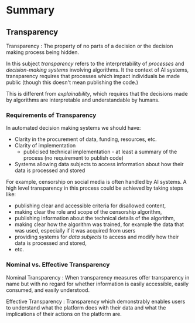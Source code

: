 # Summary

## Transparency

Transparency
: The property of no parts of a decision or the decision making process being hidden.

In this subject *transparency* refers to the interpretability of *processes* and *decision-making systems* involving algorithms. It the context of AI systems, transparency requires that processes which impact individuals be made public (though this doesn't mean publishing the code.)

This is different from *explainability*, which requires that the decisions made by algorithms are interpretable and understandable by humans.

### Requirements of Transparency

In automated decision making systems we should have:

- Clarity in the procurement of data, funding, resources, etc.
- Clarity of implementation
  - publicised technical implementation - at least a summary of the process (no requirement to publish code)
- Systems allowing data subjects to access information about how their data is processed and stored

For example, censorship on social media is often handled by AI systems. A high level transparency in this process could be achieved by taking steps like:
- publishing clear and accessible criteria for disallowed content,
- making clear the role and scope of the censorship algorithm,
- publishing information about the technical details of the algorithm,
- making clear how the algorithm was trained, for example the data that was used, especially if it was acquired from users
- providing systems for *data subjects* to access and modify how their data is processed and stored,
- etc.

### Nominal vs. Effective Transparency

Nominal Transparency
: When transparency measures offer transparency in name but with no regard for whether information is easily accessible, easily consumed, and easily understood.

Effective Transparency
: Transparency which demonstrably enables users to understand what the platform does with their data and what the implications of their actions on the platform are.